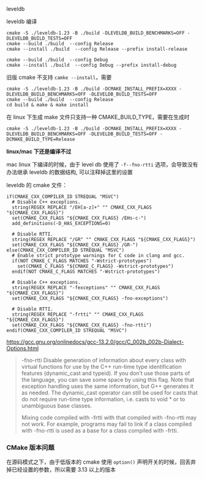 leveldb

leveldb 编译

```
cmake -S ./leveldb-1.23 -B ./build -DLEVELDB_BUILD_BENCHMARKS=OFF -DLEVELDB_BUILD_TESTS=OFF
cmake --build ./build  --config Release
cmake --install ./build  --config Release --prefix install-release

cmake --build ./build  --config Debug
cmake --install ./build  --config Debug --prefix install-debug
```

旧版 cmake 不支持 `camke --install`，需要
```
cmake -S ./leveldb-1.23 -B ./build -DCMAKE_INSTALL_PREFIX=XXXX -DLEVELDB_BUILD_BENCHMARKS=OFF -DLEVELDB_BUILD_TESTS=OFF
cmake --build ./build  --config Release
cd build & make & make install
```

在 linux 下生成 make 文件只支持一种 CMAKE_BUILD_TYPE，需要在生成时 
```
cmake -S ./leveldb-1.23 -B ./build -DCMAKE_INSTALL_PREFIX=XXXX -DLEVELDB_BUILD_BENCHMARKS=OFF -DLEVELDB_BUILD_TESTS=OFF -DCMAKE_BUILD_TYPE=Release
```

**linux/mac 下还是编译不过**

mac  linux 下编译的时候，由于 level db 使用了 `-f--fno-rtti` 选项，会导致没有办法继承 leveldb 的数据结构, 可以注释掉这里的设置

leveldb 的 cmake 文件：
```
if(CMAKE_CXX_COMPILER_ID STREQUAL "MSVC")
  # Disable C++ exceptions.
  string(REGEX REPLACE "/EH[a-z]+" "" CMAKE_CXX_FLAGS "${CMAKE_CXX_FLAGS}")
  set(CMAKE_CXX_FLAGS "${CMAKE_CXX_FLAGS} /EHs-c-")
  add_definitions(-D_HAS_EXCEPTIONS=0)

  # Disable RTTI.
  string(REGEX REPLACE "/GR" "" CMAKE_CXX_FLAGS "${CMAKE_CXX_FLAGS}")
  set(CMAKE_CXX_FLAGS "${CMAKE_CXX_FLAGS} /GR-")
else(CMAKE_CXX_COMPILER_ID STREQUAL "MSVC")
  # Enable strict prototype warnings for C code in clang and gcc.
  if(NOT CMAKE_C_FLAGS MATCHES "-Wstrict-prototypes")
    set(CMAKE_C_FLAGS "${CMAKE_C_FLAGS} -Wstrict-prototypes")
  endif(NOT CMAKE_C_FLAGS MATCHES "-Wstrict-prototypes")

  # Disable C++ exceptions.
  string(REGEX REPLACE "-fexceptions" "" CMAKE_CXX_FLAGS "${CMAKE_CXX_FLAGS}")
  set(CMAKE_CXX_FLAGS "${CMAKE_CXX_FLAGS} -fno-exceptions")

  # Disable RTTI.
  string(REGEX REPLACE "-frtti" "" CMAKE_CXX_FLAGS "${CMAKE_CXX_FLAGS}")
  set(CMAKE_CXX_FLAGS "${CMAKE_CXX_FLAGS} -fno-rtti")
endif(CMAKE_CXX_COMPILER_ID STREQUAL "MSVC")
```

https://gcc.gnu.org/onlinedocs/gcc-13.2.0/gcc/C_002b_002b-Dialect-Options.html

> -fno-rtti 
> Disable generation of information about every class with virtual functions for use by the C++ run-time type identification features (dynamic_cast and typeid). 
> If you don’t use those parts of the language, you can save some space by using this flag. 
> Note that exception handling uses the same information, but G++ generates it as needed. 
> The dynamic_cast operator can still be used for casts that do not require run-time type information, 
> i.e. casts to void * or to unambiguous base classes. 
>
> Mixing code compiled with -frtti with that compiled with -fno-rtti may not work. 
> For example, programs may fail to link if a class compiled with -fno-rtti is used as a base for a class compiled with -frtti.

### CMake 版本问题

在源码模式之下，由于低版本的 cmake 使用 `option()` 声明开关的时候，回丢弃掉已经设置的参数，所以需要 3.13 以上的版本
